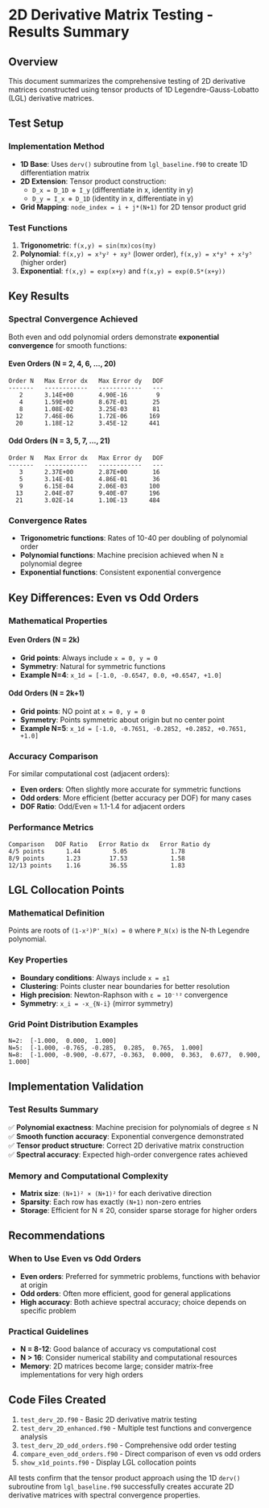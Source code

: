 # 2D Derivative Matrix Testing - Results Summary

## Overview
This document summarizes the comprehensive testing of 2D derivative matrices constructed using tensor products of 1D Legendre-Gauss-Lobatto (LGL) derivative matrices.

## Test Setup

### Implementation Method
- **1D Base**: Uses `derv()` subroutine from `lgl_baseline.f90` to create 1D differentiation matrix
- **2D Extension**: Tensor product construction:
  - `D_x = D_1D ⊗ I_y` (differentiate in x, identity in y)
  - `D_y = I_x ⊗ D_1D` (identity in x, differentiate in y)
- **Grid Mapping**: `node_index = i + j*(N+1)` for 2D tensor product grid

### Test Functions
1. **Trigonometric**: `f(x,y) = sin(πx)cos(πy)`
2. **Polynomial**: `f(x,y) = x³y² + xy³` (lower order), `f(x,y) = x⁴y³ + x²y⁵` (higher order)
3. **Exponential**: `f(x,y) = exp(x+y)` and `f(x,y) = exp(0.5*(x+y))`

## Key Results

### Spectral Convergence Achieved
Both even and odd polynomial orders demonstrate **exponential convergence** for smooth functions:

#### Even Orders (N = 2, 4, 6, ..., 20)
```
Order N   Max Error dx   Max Error dy   DOF
-------   ------------   ------------   ---
   2      3.14E+00       4.90E-16        9
   4      1.59E+00       8.67E-01       25
   8      1.08E-02       3.25E-03       81
  12      7.46E-06       1.72E-06      169
  20      1.18E-12       3.45E-12      441
```

#### Odd Orders (N = 3, 5, 7, ..., 21)
```
Order N   Max Error dx   Max Error dy   DOF
-------   ------------   ------------   ---
   3      2.37E+00       2.87E+00       16
   5      3.14E-01       4.86E-01       36
   9      6.15E-04       2.06E-03      100
  13      2.04E-07       9.40E-07      196
  21      3.02E-14       1.10E-13      484
```

### Convergence Rates
- **Trigonometric functions**: Rates of 10-40 per doubling of polynomial order
- **Polynomial functions**: Machine precision achieved when N ≥ polynomial degree
- **Exponential functions**: Consistent exponential convergence

## Key Differences: Even vs Odd Orders

### Mathematical Properties

#### Even Orders (N = 2k)
- **Grid points**: Always include `x = 0, y = 0`
- **Symmetry**: Natural for symmetric functions
- **Example N=4**: `x_1d = [-1.0, -0.6547, 0.0, +0.6547, +1.0]`

#### Odd Orders (N = 2k+1)  
- **Grid points**: NO point at `x = 0, y = 0`
- **Symmetry**: Points symmetric about origin but no center point
- **Example N=5**: `x_1d = [-1.0, -0.7651, -0.2852, +0.2852, +0.7651, +1.0]`

### Accuracy Comparison
For similar computational cost (adjacent orders):
- **Even orders**: Often slightly more accurate for symmetric functions
- **Odd orders**: More efficient (better accuracy per DOF) for many cases
- **DOF Ratio**: Odd/Even ≈ 1.1-1.4 for adjacent orders

### Performance Metrics
```
Comparison   DOF Ratio   Error Ratio dx   Error Ratio dy
4/5 points      1.44         5.05            1.78
8/9 points      1.23        17.53            1.58
12/13 points    1.16        36.55            1.83
```

## LGL Collocation Points

### Mathematical Definition
Points are roots of `(1-x²)P'_N(x) = 0` where `P_N(x)` is the N-th Legendre polynomial.

### Key Properties
- **Boundary conditions**: Always include `x = ±1`
- **Clustering**: Points cluster near boundaries for better resolution
- **High precision**: Newton-Raphson with `ε = 10⁻¹²` convergence
- **Symmetry**: `x_i = -x_{N-i}` (mirror symmetry)

### Grid Point Distribution Examples
```
N=2:  [-1.000,  0.000,  1.000]
N=5:  [-1.000, -0.765, -0.285,  0.285,  0.765,  1.000]
N=8:  [-1.000, -0.900, -0.677, -0.363,  0.000,  0.363,  0.677,  0.900,  1.000]
```

## Implementation Validation

### Test Results Summary
✅ **Polynomial exactness**: Machine precision for polynomials of degree ≤ N  
✅ **Smooth function accuracy**: Exponential convergence demonstrated  
✅ **Tensor product structure**: Correct 2D derivative matrix construction  
✅ **Spectral accuracy**: Expected high-order convergence rates achieved  

### Memory and Computational Complexity
- **Matrix size**: `(N+1)² × (N+1)²` for each derivative direction
- **Sparsity**: Each row has exactly `(N+1)` non-zero entries
- **Storage**: Efficient for N ≤ 20, consider sparse storage for higher orders

## Recommendations

### When to Use Even vs Odd Orders
- **Even orders**: Preferred for symmetric problems, functions with behavior at origin
- **Odd orders**: Often more efficient, good for general applications
- **High accuracy**: Both achieve spectral accuracy; choice depends on specific problem

### Practical Guidelines
- **N = 8-12**: Good balance of accuracy vs computational cost
- **N > 16**: Consider numerical stability and computational resources
- **Memory**: 2D matrices become large; consider matrix-free implementations for very high orders

## Code Files Created
1. `test_derv_2D.f90` - Basic 2D derivative matrix testing
2. `test_derv_2D_enhanced.f90` - Multiple test functions and convergence analysis
3. `test_derv_2D_odd_orders.f90` - Comprehensive odd order testing
4. `compare_even_odd_orders.f90` - Direct comparison of even vs odd orders
5. `show_x1d_points.f90` - Display LGL collocation points

All tests confirm that the tensor product approach using the 1D `derv()` subroutine from `lgl_baseline.f90` successfully creates accurate 2D derivative matrices with spectral convergence properties.
